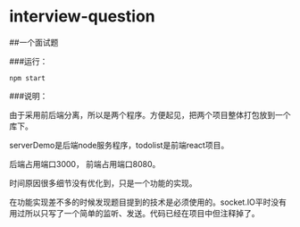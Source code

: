 # interview-question
##一个面试题




###运行：

```
npm start

```

###说明：


由于采用前后端分离，所以是两个程序。方便起见，把两个项目整体打包放到一个库下。

serverDemo是后端node服务程序，todolist是前端react项目。

后端占用端口3000， 前端占用端口8080。

时间原因很多细节没有优化到，只是一个功能的实现。

在功能实现差不多的时候发现题目提到的技术是必须使用的。socket.IO平时没有用过所以只写了一个简单的监听、发送。代码已经在项目中但注释掉了。

